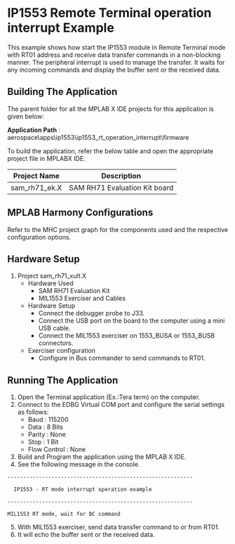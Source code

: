 ﻿# IP1553 Remote Terminal operation interrupt Example

This example shows how start the IP1553 module in Remote Terminal mode with RT01 address and receive data transfer commands in a non-blocking manner. The peripheral interrupt is used to manage the transfer. It waits for any incoming commands and display the buffer sent or the received data.

## Building The Application 
The parent folder for all the MPLAB X IDE projects for this application is given below:

**Application Path** : aerospace\apps\ip1553\ip1553_rt_operation_interrupt\firmware

To build the application, refer the below table and open the appropriate project file in MPLABX IDE.

| Project Name  | Description   |
| ------------- |:-------------:|
| sam_rh71_ek.X | SAM RH71 Evaluation Kit board  |
	

## MPLAB Harmony Configurations 

Refer to the MHC project graph for the components used and the respective configuration options.

## Hardware Setup

1. Project sam_rh71_xult.X
    * Hardware Used
        * SAM RH71 Evaluation Kit
        * MIL1553 Exerciser and Cables
    * Hardware Setup
        * Connect the debugger probe to J33.
        * Connect the USB port on the board to the computer using a mini USB cable.
        * Connect the MIL1553 exerciser on 1553_BUSA or 1553_BUSB connectors.
    * Exerciser configuration 
        * Configure in Bus commander to send commands to RT01.

## Running The Application

1. Open the Terminal application (Ex.:Tera term) on the computer.
2. Connect to the EDBG Virtual COM port and configure the serial settings as follows:
    * Baud : 115200
    * Data : 8 Bits
    * Parity : None
    * Stop : 1 Bit
    * Flow Control : None
3. Build and Program the application using the MPLAB X IDE.
4. See the following message in the console.
```
-----------------------------------------------------------

  IP1553 - RT mode interrupt operation example              

-----------------------------------------------------------

MIL1553 RT mode, wait for BC command
```

5. With MIL1553 exerciser, send data transfer command to or from RT01.
6. It will echo the buffer sent or the received data.